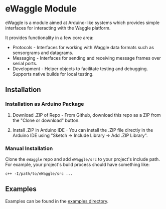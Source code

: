 # eWaggle Module

eWaggle is a module aimed at Arduino-like systems which provides simple interfaces
for interacting with the Waggle platform.

It provides functionality in a few core area:

* Protocols - Interfaces for working with Waggle data formats such as sensorgrams and datagrams.
* Messaging - Interfaces for sending and receiving message frames over serial ports.
* Development - Helper objects to facilitate testing and debugging. Supports native builds for local testing.

## Installation

### Installation as Arduino Package

1. Download .ZIP of Repo - From Github, download this repo as a ZIP from the "Clone or download" button.

2. Install .ZIP in Arduino IDE - You can install the .ZIP file directly in the Arduino IDE using "Sketch -> Include Library -> Add .ZIP Library".

### Manual Installation

Clone the `eWaggle` repo and add `eWaggle/src` to your project's include path.
For example, your project's build process should have something like:

```make
c++ -I/path/to/eWaggle/src ...
```

## Examples

Examples can be found in the [examples directory](./examples).
